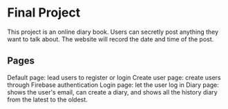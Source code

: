 # Final Project
This project is an online diary book. Users can secretly post anything they want to talk about. The website will record the date and time of the post.

## Pages
Default page: lead users to register or login
Create user page: create users through Firebase authentication
Login page: let the user log in
Diary page: shows the user's email, can create a diary, and shows all the history diary from the latest to the oldest.
